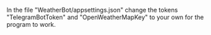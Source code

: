 In the file "WeatherBot/appsettings.json" change the tokens "TelegramBotToken" and "OpenWeatherMapKey" to your own for the program to work.
